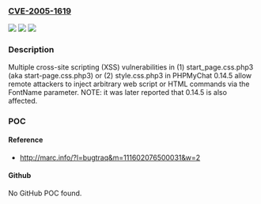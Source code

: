 ### [CVE-2005-1619](https://cve.mitre.org/cgi-bin/cvename.cgi?name=CVE-2005-1619)
![](https://img.shields.io/static/v1?label=Product&message=n%2Fa&color=blue)
![](https://img.shields.io/static/v1?label=Version&message=n%2Fa&color=blue)
![](https://img.shields.io/static/v1?label=Vulnerability&message=n%2Fa&color=brighgreen)

### Description

Multiple cross-site scripting (XSS) vulnerabilities in (1) start_page.css.php3 (aka start-page.css.php3) or (2) style.css.php3 in PHPMyChat 0.14.5 allow remote attackers to inject arbitrary web script or HTML commands via the FontName parameter.  NOTE: it was later reported that 0.14.5 is also affected.

### POC

#### Reference
- http://marc.info/?l=bugtraq&m=111602076500031&w=2

#### Github
No GitHub POC found.

